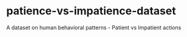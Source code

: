 # patience-vs-impatience-dataset
A dataset on human behavioral patterns - Patient vs Impatient actions
